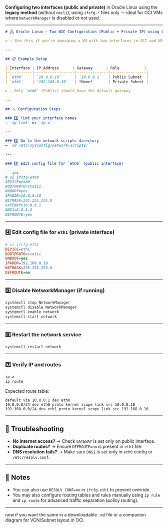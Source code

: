 **Configuring two interfaces (public and private)** in Oracle Linux using the **legacy method** (without `nmcli`), using `ifcfg-*` files only — ideal for OCI VMs where `NetworkManager` is disabled or not used.

---

````markdown
# 🖧 Oracle Linux – Two NIC Configuration (Public + Private IP) using Legacy `ifcfg-*` Files

> ✅ Use this if you're managing a VM with two interfaces in OCI and NOT using `nmcli` or `NetworkManager`.

---

## 📋 Example Setup

| Interface | IP Address      | Gateway      | Role           |
|-----------|------------------|--------------|----------------|
| `eth0`    | `10.0.0.10`      | `10.0.0.1`   | Public Subnet  |
| `eth1`    | `192.168.0.10`   | *None*       | Private Subnet |

> ⚠️ Only `eth0` (Public) should have the default gateway.

---

## 🪛 Configuration Steps

### 1️⃣ Find your interface names  
→ `ip link` or `ip a`

---

### 2️⃣ Go to the network scripts directory  
→ `cd /etc/sysconfig/network-scripts/`

---

### 3️⃣ Edit config file for `eth0` (public interface)

```ini
# vi ifcfg-eth0
DEVICE=eth0
BOOTPROTO=static
ONBOOT=yes
IPADDR=10.0.0.10
NETMASK=255.255.255.0
GATEWAY=10.0.0.1
DNS1=8.8.8.8
DEFROUTE=yes
````

---

### 4️⃣ Edit config file for `eth1` (private interface)

```ini
# vi ifcfg-eth1
DEVICE=eth1
BOOTPROTO=static
ONBOOT=yes
IPADDR=192.168.0.10
NETMASK=255.255.255.0
DEFROUTE=no
```

---

### 5️⃣ Disable NetworkManager (if running)

```bash
systemctl stop NetworkManager
systemctl disable NetworkManager
systemctl enable network
systemctl start network
```

---

### 6️⃣ Restart the network service

```bash
systemctl restart network
```

---

### 7️⃣ Verify IP and routes

```bash
ip a
ip route
```

Expected route table:

```
default via 10.0.0.1 dev eth0
10.0.0.0/24 dev eth0 proto kernel scope link src 10.0.0.10
192.168.0.0/24 dev eth1 proto kernel scope link src 192.168.0.10
```

---

## 🧪 Troubleshooting

* **No internet access?** → Check `GATEWAY` is set only on public interface.
* **Duplicate routes?** → Ensure `DEFROUTE=no` is present in `eth1` file.
* **DNS resolution fails?** → Make sure `DNS1` is set only in `eth0` config or `/etc/resolv.conf`.

---

## 📝 Notes

* You can also use `RESOLV_CONF=no` in `ifcfg-eth1` to prevent override.
* You may also configure routing tables and rules manually using `ip rule` and `ip route` for advanced traffic separation (policy routing).

---
now if you want the same in a downloadable `.md` file or a companion diagram for VCN/Subnet layout in OCI.
```
